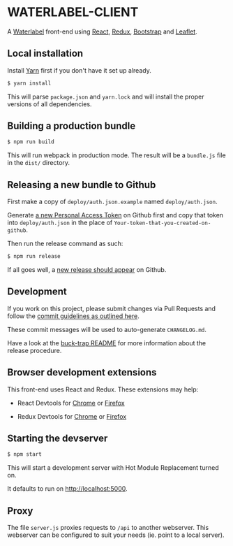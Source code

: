 WATERLABEL-CLIENT
=================

A [Waterlabel](https://www.waterlabel.net/) front-end using [React](https://facebook.github.io/react/), [Redux](http://redux.js.org/), [Bootstrap](https://react-bootstrap.github.io/) and [Leaflet](https://github.com/PaulLeCam/react-leaflet).



Local installation
------------------

Install [Yarn](https://yarnpkg.com/en/) first if you don't have it set up already.

```bash
$ yarn install
```

This will parse `package.json` and `yarn.lock` and will install the proper versions of all dependencies.


Building a production bundle
----------------------------

```bash
$ npm run build
```

This will run webpack in production mode. The result will be a `bundle.js` file in the `dist/` directory.


Releasing a new bundle to Github
--------------------------------

First make a copy of `deploy/auth.json.example` named `deploy/auth.json`.

Generate [a new Personal Access Token](https://github.com/settings/tokens) on Github first and copy that token into `deploy/auth.json` in the place of `Your-token-that-you-created-on-github`.

Then run the release command as such:

```bash
$ npm run release
```
If all goes well, a [new release should appear](https://github.com/nens/waterlabel-client/releases) on Github.


Development
-----------

If you work on this project, please submit changes via Pull Requests and follow the [commit guidelines as outlined here](https://github.com/conventional-changelog/standard-version#commit-message-convention-at-a-glance).

These commit messages will be used to auto-generate `CHANGELOG.md`.

Have a look at the [buck-trap README](https://github.com/nens/buck-trap/blob/master/README.md) for more information about the release procedure.


Browser development extensions
------------------------------

This front-end uses React and Redux. These extensions may help:

- React Devtools for [Chrome](https://chrome.google.com/webstore/detail/react-developer-tools/fmkadmapgofadopljbjfkapdkoienihi?hl=en) or [Firefox](https://addons.mozilla.org/en-US/firefox/addon/react-devtools/)

- Redux Devtools for [Chrome](https://chrome.google.com/webstore/detail/redux-devtools/lmhkpmbekcpmknklioeibfkpmmfibljd?hl=en) or [Firefox](https://addons.mozilla.org/en-Gb/firefox/addon/remotedev/)


Starting the devserver
----------------------

```bash
$ npm start
```

This will start a development server with Hot Module Replacement turned on.

It defaults to run on [http://localhost:5000](http://localhost:5000).


Proxy
-----

The file `server.js` proxies requests to `/api` to another webserver.
This webserver can be configured to suit your needs (ie. point to a local server).
